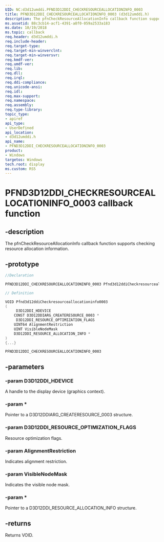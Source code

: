 ```yaml
---
UID: NC:d3d12umddi.PFND3D12DDI_CHECKRESOURCEALLOCATIONINFO_0003
title: PFND3D12DDI_CHECKRESOURCEALLOCATIONINFO_0003 (d3d12umddi.h)
description: The pfnCheckResourceAllocationInfo callback function supports checking resource allocation information.
ms.assetid: 88c3cb14-acf1-4391-a8f0-059a2533a183
ms.date: 10/19/2018
ms.topic: callback
req.header: d3d12umddi.h
req.include-header:
req.target-type:
req.target-min-winverclnt:
req.target-min-winversvr:
req.kmdf-ver:
req.umdf-ver:
req.lib:
req.dll:
req.irql: 
req.ddi-compliance:
req.unicode-ansi:
req.idl:
req.max-support:
req.namespace:
req.assembly:
req.type-library: 
topic_type: 
- apiref
api_type: 
- UserDefined
api_location: 
- d3d12umddi.h
api_name: 
- PFND3D12DDI_CHECKRESOURCEALLOCATIONINFO_0003
product: 
- Windows
targetos: Windows
tech.root: display
ms.custom: RS5
---
```


# PFND3D12DDI_CHECKRESOURCEALLOCATIONINFO_0003 callback function

## -description

The pfnCheckResourceAllocationInfo callback function supports checking resource allocation information.

## -prototype

```cpp
//Declaration

PFND3D12DDI_CHECKRESOURCEALLOCATIONINFO_0003 Pfnd3d12ddiCheckresourceallocationinfo0003; 

// Definition

VOID Pfnd3d12ddiCheckresourceallocationinfo0003 
(
	 D3D12DDI_HDEVICE
	CONST D3D12DDIARG_CREATERESOURCE_0003 *
	 D3D12DDI_RESOURCE_OPTIMIZATION_FLAGS
	UINT64 AlignmentRestriction
	UINT VisibleNodeMask
	D3D12DDI_RESOURCE_ALLOCATION_INFO *
)
{...}

PFND3D12DDI_CHECKRESOURCEALLOCATIONINFO_0003 


```

## -parameters

### -param D3D12DDI_HDEVICE  

A handle to the display device (graphics context).
 
### -param * 

Pointer to a D3D12DDIARG_CREATERESOURCE_0003 structure.

### -param D3D12DDI_RESOURCE_OPTIMIZATION_FLAGS

Resource optimization flags.

### -param AlignmentRestriction

Indicates alignment restriction.

### -param VisibleNodeMask

Indicates the visible node mask.

### -param * 

Pointer to a D3D12DDI_RESOURCE_ALLOCATION_INFO structure.

## -returns

Returns VOID.
